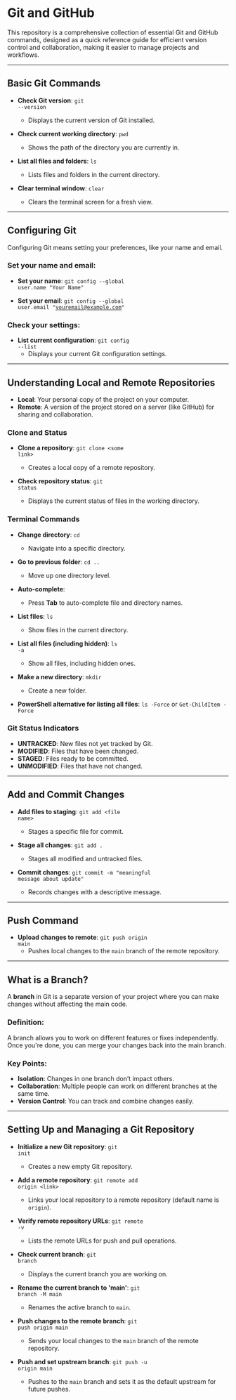 # Git and GitHub
This repository is a comprehensive collection of essential Git and GitHub commands, designed as a quick reference guide for efficient version control and collaboration, making it easier to manage projects and workflows.

---

## Basic Git Commands
- **Check Git version**: 
  <code>git --version</code>
  - Displays the current version of Git installed.

- **Check current working directory**: 
  <code>pwd</code>
  - Shows the path of the directory you are currently in.

- **List all files and folders**: 
  <code>ls</code>
  - Lists files and folders in the current directory.

- **Clear terminal window**: 
  <code>clear</code>
  - Clears the terminal screen for a fresh view.

---

## Configuring Git
Configuring Git means setting your preferences, like your name and email.

### Set your name and email:
- **Set your name**: 
  <code>git config --global user.name "Your Name"</code>
  
- **Set your email**: 
  <code>git config --global user.email "youremail@example.com"</code>
  
### Check your settings:
- **List current configuration**: 
  <code>git config --list</code>
  - Displays your current Git configuration settings.

---

## Understanding Local and Remote Repositories
- **Local**: Your personal copy of the project on your computer.
- **Remote**: A version of the project stored on a server (like GitHub) for sharing and collaboration.

### Clone and Status
- **Clone a repository**: 
  <code>git clone &lt;some link&gt;</code>
  - Creates a local copy of a remote repository.

- **Check repository status**: 
  <code>git status</code>
  - Displays the current status of files in the working directory.

### Terminal Commands
- **Change directory**: 
  <code>cd</code> 
  - Navigate into a specific directory.
  
- **Go to previous folder**: 
  <code>cd ..</code> 
  - Move up one directory level.
  
- **Auto-complete**: 
  - Press **Tab** to auto-complete file and directory names.

- **List files**: 
  <code>ls</code> 
  - Show files in the current directory.

- **List all files (including hidden)**: 
  <code>ls -a</code>
  - Show all files, including hidden ones.

- **Make a new directory**: 
  <code>mkdir</code>
  - Create a new folder.

- **PowerShell alternative for listing all files**: 
  <code>ls -Force</code> or <code>Get-ChildItem -Force</code>

### Git Status Indicators
- **UNTRACKED**: New files not yet tracked by Git.
- **MODIFIED**: Files that have been changed.
- **STAGED**: Files ready to be committed.
- **UNMODIFIED**: Files that have not changed.

---

## Add and Commit Changes
- **Add files to staging**: 
  <code>git add &lt;file name&gt;</code>
  - Stages a specific file for commit.
  
- **Stage all changes**: 
  <code>git add .</code>
  - Stages all modified and untracked files.

- **Commit changes**: 
  <code>git commit -m "meaningful message about update"</code>
  - Records changes with a descriptive message.

---

## Push Command
- **Upload changes to remote**: 
  <code>git push origin main</code>
  - Pushes local changes to the `main` branch of the remote repository.

---

## What is a Branch?
A **branch** in Git is a separate version of your project where you can make changes without affecting the main code.

### Definition:
A branch allows you to work on different features or fixes independently. Once you're done, you can merge your changes back into the main branch.

### Key Points:
- **Isolation**: Changes in one branch don’t impact others.
- **Collaboration**: Multiple people can work on different branches at the same time.
- **Version Control**: You can track and combine changes easily.

---

## Setting Up and Managing a Git Repository
- **Initialize a new Git repository**: 
  <code>git init</code>
  - Creates a new empty Git repository.

- **Add a remote repository**: 
  <code>git remote add origin &lt;link&gt;</code>
  - Links your local repository to a remote repository (default name is `origin`).

- **Verify remote repository URLs**: 
  <code>git remote -v</code>
  - Lists the remote URLs for push and pull operations.

- **Check current branch**: 
  <code>git branch</code>
  - Displays the current branch you are working on.

- **Rename the current branch to 'main'**: 
  <code>git branch -M main</code>
  - Renames the active branch to `main`.

- **Push changes to the remote branch**: 
  <code>git push origin main</code>
  - Sends your local changes to the `main` branch of the remote repository.

- **Push and set upstream branch**: 
  <code>git push -u origin main</code>
  - Pushes to the `main` branch and sets it as the default upstream for future pushes.
